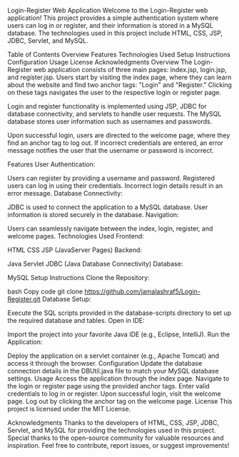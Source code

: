 Login-Register Web Application
Welcome to the Login-Register web application! This project provides a simple authentication system where users can log in or register, and their information is stored in a MySQL database. The technologies used in this project include HTML, CSS, JSP, JDBC, Servlet, and MySQL.

Table of Contents
Overview
Features
Technologies Used
Setup Instructions
Configuration
Usage
License
Acknowledgments
Overview
The Login-Register web application consists of three main pages: index.jsp, login.jsp, and register.jsp. Users start by visiting the index page, where they can learn about the website and find two anchor tags: "Login" and "Register." Clicking on these tags navigates the user to the respective login or register page.

Login and register functionality is implemented using JSP, JDBC for database connectivity, and servlets to handle user requests. The MySQL database stores user information such as usernames and passwords.

Upon successful login, users are directed to the welcome page, where they find an anchor tag to log out. If incorrect credentials are entered, an error message notifies the user that the username or password is incorrect.

Features
User Authentication:

Users can register by providing a username and password.
Registered users can log in using their credentials.
Incorrect login details result in an error message.
Database Connectivity:

JDBC is used to connect the application to a MySQL database.
User information is stored securely in the database.
Navigation:

Users can seamlessly navigate between the index, login, register, and welcome pages.
Technologies Used
Frontend:

HTML
CSS
JSP (JavaServer Pages)
Backend:

Java Servlet
JDBC (Java Database Connectivity)
Database:

MySQL
Setup Instructions
Clone the Repository:

bash
Copy code
git clone https://github.com/jamalashraf5/Login-Register.git
Database Setup:

Execute the SQL scripts provided in the database-scripts directory to set up the required database and tables.
Open in IDE:

Import the project into your favorite Java IDE (e.g., Eclipse, IntelliJ).
Run the Application:

Deploy the application on a servlet container (e.g., Apache Tomcat) and access it through the browser.
Configuration
Update the database connection details in the DBUtil.java file to match your MySQL database settings.
Usage
Access the application through the index page.
Navigate to the login or register page using the provided anchor tags.
Enter valid credentials to log in or register.
Upon successful login, visit the welcome page.
Log out by clicking the anchor tag on the welcome page.
License
This project is licensed under the MIT License.

Acknowledgments
Thanks to the developers of HTML, CSS, JSP, JDBC, Servlet, and MySQL for providing the technologies used in this project.
Special thanks to the open-source community for valuable resources and inspiration.
Feel free to contribute, report issues, or suggest improvements!
